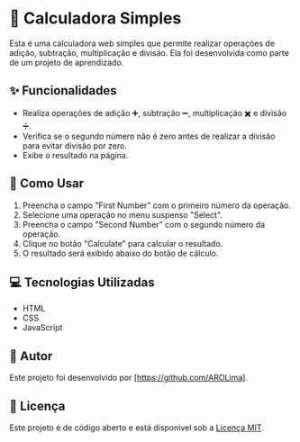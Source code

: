 # 🧮 Calculadora Simples

Esta é uma calculadora web simples que permite realizar operações de adição, subtração, multiplicação e divisão. Ela foi desenvolvida como parte de um projeto de aprendizado.

## ✨ Funcionalidades

- Realiza operações de adição ➕, subtração ➖, multiplicação ✖️ e divisão ➗.
- Verifica se o segundo número não é zero antes de realizar a divisão para evitar divisão por zero.
- Exibe o resultado na página.

## 🚀 Como Usar

1. Preencha o campo "First Number" com o primeiro número da operação.
2. Selecione uma operação no menu suspenso "Select".
3. Preencha o campo "Second Number" com o segundo número da operação.
4. Clique no botão "Calculate" para calcular o resultado.
5. O resultado será exibido abaixo do botão de cálculo.

## 💻 Tecnologias Utilizadas

- HTML
- CSS
- JavaScript

## 👤 Autor

Este projeto foi desenvolvido por [https://github.com/AROLima].

## 📜 Licença

Este projeto é de código aberto e está disponível sob a [Licença MIT](LICENSE).
